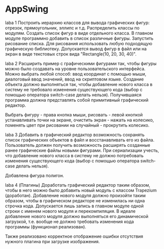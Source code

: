 # AppSwing
laba 1
Построить иерархию классов для вывода графических фигур: отрезок, прямоугольник, эллипс и т.д. Распределить классы по модулям. Создать список фигур в виде отдельного класса. В главном модуле программно добавить в список различные фигуры. Запустить рисование списка. Для рисования использовать любую подходящую графическую библиотеку. Допускается вывод фигур в файл или на экран в виде текстовых строк вида "Rectangle(10, 20, 30, 40)".

laba 2
Расширить пример с графическими фигурами так, чтобы фигуры можно было создавать на уровне пользовательского интерфейса. Можно выбрать любой способ: ввод координат с помощью мыши, диалоговый ввод значений, ввод на скриптовом языке. Создание объекта должно выполняться так, чтобы добавление нового класса в систему не требовало изменения существующего кода (выбор с помощью оператора switch-case делать нельзя). Получившаяся программа должна представлять собой примитивный графический редактор.

Выбрать фигуру - права кнопка мыши, рисовать - левой кнопкой устанавливать точки на экране, очистить экран - нажать на колесико, поменять цвет при рисовании на случайный - прокрутить колесико.

laba 3
Добавить в графический редактор возможность сохранять список графических объектов в файл и восстанавливать его из файла. Пользователь должен получить возможность расширять созданные ранее графические файлы новыми фигурами. При сериализации учесть, что добавление нового класса в систему не должно потребовать изменения существующего кода  (выбор с помощью оператора switch-case делать нельзя).

Добавлена фигура полигон.

laba 4
(Плагины)
Доработать графический редактор таким образом, чтобы в него можно было добавить новый модуль с классом Trapezium (доработан). Добавление нового модуля должно произойти таким образом, чтобы в графическом редакторе не изменилась ни одна строчка кода. Допускается лишь запись в главном модуле одной строки с именем нового модуля и перекомпиляция. В идеале добавление нового модуля должно выполняться его динамической загрузкой, т.е. вообще не должно требовать изменения кода программы (функционал реализован). 

Также реализовано корректное отображение ошибки отсутствия нужного плагина при загрузке изображения.
